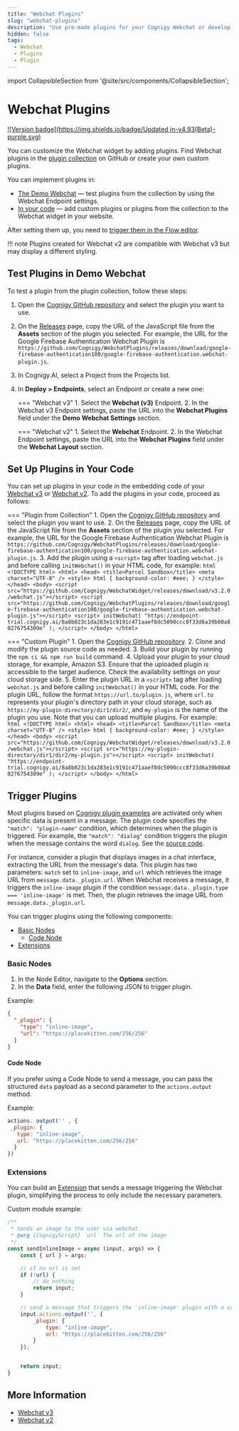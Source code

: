 ```yaml
---
title: "Webchat Plugins"
slug: "webchat-plugins"
description: "Use pre-made plugins for your Cognigy Webchat or develop your own plugin to customize it according to your needs."
hidden: false
tags:
  - Webchat
  - Plugins
  - Plugin
---
```

import CollapsibleSection from '@site/src/components/CollapsibleSection';


# Webchat Plugins

[![Version badge](https://img.shields.io/badge/Updated in-v4.93(Beta)-purple.svg)](../release-notes/4.93.md)

You can customize the Webchat widget by adding plugins. Find Webchat plugins in the [plugin collection](https://github.com/Cognigy/WebchatPlugins/tree/master) on GitHub or create your own custom plugins. 

You can implement plugins in:

- [The Demo Webchat](#test-plugins-in-demo-webchat) — test plugins from the collection by using the Webchat Endpoint settings.
- [In your code](#set-up-plugins-in-your-code) — add custom plugins or plugins from the collection to the Webchat widget in your website.

After setting them up, you need to [trigger them in the Flow editor](#trigger-plugins).

!!! note
    Plugins created for Webchat v2 are compatible with Webchat v3 but may display a different styling.

## Test Plugins in Demo Webchat

To test a plugin from the plugin collection, follow these steps:

1. Open the [Cognigy GitHub repository](https://github.com/Cognigy/WebchatPlugins/tree/master) and select the plugin you want to use.
2. On the [Releases](https://github.com/Cognigy/WebchatPlugins/releases) page, copy the URL of the JavaScript file from the **Assets** section of the plugin you selected. For example, the URL for the Google Firebase Authentication Webchat Plugin is `https://github.com/Cognigy/WebchatPlugins/releases/download/google-firebase-authentication100/google-firebase-authentication.webchat-plugin.js`.
3. In Cognigy.AI, select a Project from the Projects list.
4. In **Deploy > Endpoints**, select an Endpoint or create a new one:

    === "Webchat v3"
        1. Select the **Webchat (v3)** Endpoint.
        2. In the Webchat v3 Endpoint settings, paste the URL into the **Webchat Plugins** field under the **Demo Webchat Settings** section.

    === "Webchat v2"
        1. Select the **Webchat** Endpoint.
        2. In the Webchat Endpoint settings, paste the URL into the **Webchat Plugins** field under the **Webchat Layout** section.

## Set Up Plugins in Your Code

You can set up plugins in your code in the embedding code of your [Webchat v3](v3/embedding.md) or [Webchat v2](v2/embedding.md). To add the plugins in your code, proceed as follows:

=== "Plugin from Collection"
    1. Open the [Cognigy GitHub repository](https://github.com/Cognigy/WebchatPlugins/tree/master) and select the plugin you want to use.
    2. On the [Releases](https://github.com/Cognigy/WebchatPlugins/releases) page, copy the URL of the JavaScript file from the **Assets** section of the plugin you selected. For example, the URL for the Google Firebase Authentication Webchat Plugin is `https://github.com/Cognigy/WebchatPlugins/releases/download/google-firebase-authentication100/google-firebase-authentication.webchat-plugin.js`.
    3. Add the plugin using a `<script>` tag after loading `webchat.js` and before calling `initWebchat()` in your HTML code, for example:
    ```html
    <!DOCTYPE html>
    <html>
    <head>
        <title>Parcel Sandbox</title>
        <meta charset="UTF-8" />
        <style>
        html {
            background-color: #eee;
        }
        </style>
    </head>
    <body>
        <script src="https://github.com/Cognigy/WebchatWidget/releases/download/v3.2.0/webchat.js"></script>
        <script src="https://github.com/Cognigy/WebchatPlugins/releases/download/google-firebase-authentication100/google-firebase-authentication.webchat-plugin.js"></script>
        <script>
        initWebchat(
            "https://endpoint-trial.cognigy.ai/8a8b023c1da283e1c9191c471aaef8dc5090ccc8f33d6a39b00a80276754309e"
        );
        </script>
    </body>
    </html>
    ```

=== "Custom Plugin"
    1. Open the [Cognigy GitHub repository](https://github.com/Cognigy/WebchatPlugins/tree/master).
    2. Clone and modify the plugin source code as needed.
    3. Build your plugin by running the `npm ci && npm run build` command.
    4. Upload your plugin to your cloud storage, for example, Amazon S3. Ensure that the uploaded plugin is accessible to the target audience. Check the availability settings on your cloud storage side.
    5. Enter the plugin URL in a `<script>` tag after loading `webchat.js` and before calling `initWebchat()` in your HTML code. For the plugin URL, follow the format `https://url.to/plugin.js`, where `url.to` represents your plugin's directory path in your cloud storage, such as `https://my-plugin-directory/dir1/dir2/`, and `my-plugin` is the name of the plugin you use. Note that you can upload multiple plugins. For example:
    ```html
    <!DOCTYPE html>
    <html>
    <head>
        <title>Parcel Sandbox</title>
        <meta charset="UTF-8" />
        <style>
        html {
            background-color: #eee;
        }
        </style>
    </head>
    <body>
        <script src="https://github.com/Cognigy/WebchatWidget/releases/download/v3.2.0/webchat.js"></script>
        <script src="https://my-plugin-directory/dir1/dir2/my-plugin.js"></script>
        <script>
        initWebchat(
            "https://endpoint-trial.cognigy.ai/8a8b023c1da283e1c9191c471aaef8dc5090ccc8f33d6a39b00a80276754309e"
        );
        </script>
    </body>
    </html>
    ```

## Trigger Plugins

Most plugins based on [Cognigy plugin examples](https://github.com/Cognigy/WebchatPlugins/blob/master/examples/) are activated only when specific data is present in a message.
The plugin code specifies the `"match": "plugin-name"` condition, which determines when the plugin is triggered. For example, the `"match": "dialog"` condition triggers the plugin when the message contains the word `dialog`. See the [source code](https://github.com/Cognigy/WebchatPlugins/blob/4b472973d94748e93e69d06f0450b2004a428c9a/examples/dialog-example/src/index.jsx#L97).

For instance, consider a plugin that displays images in a chat interface, extracting the URL from the message's data. This plugin has two parameters: `match` set to `inline-image`, and `url` which retrieves the image URL from `message.data._plugin.url`. When Webchat receives a message, it triggers the `inline-image` plugin if the condition `message.data._plugin.type === 'inline-image'` is met. Then, the plugin retrieves the image URL from `message.data._plugin.url`.

You can trigger plugins using the following components:

- [Basic Nodes](#basic-nodes)
    - [Code Node](#code-node)
- [Extensions](#extensions)

### Basic Nodes

1. In the Node Editor, navigate to the **Options** section.
2. In the **Data** field, enter the following JSON to trigger plugin. 

Example:

```JSON
{
  "_plugin": {
    "type": "inline-image",
    "url": "https://placekitten.com/256/256"
  }
}
```

#### Code Node

If you prefer using a Code Node to send a message, you can pass the structured `data` payload as a second parameter to the `actions.output` method.

Example:

```JavaScript
actions. output('' , {
 _plugin: {
   type: "inline-image",
   url: "https://placekitten.com/256/256"
  }
})
```

### Extensions

You can build an [Extension](../ai/build/extensions.md) that sends a message triggering the Webchat plugin,
simplifying the process to only include the necessary parameters.

Custom module example:

```JavaScript
/**
 * Sends an image to the user via webchat
 * @arg {CognigyScript} `url` The url of the image
 */
const sendInlineImage = async (input, args) => {
    const { url } = args;

    // if no url is set
    if (!url) {
        // do nothing
        return input;
    }

    // send a message that triggers the 'inline-image' plugin with a url
    input.actions.output('', {
        _plugin: {
            type: "inline-image",
            url: "https://placekitten.com/256/256"
        }
    });


    return input;
}
```

## More Information

- [Webchat v3](overview.md)
- [Webchat v2](overview.md)